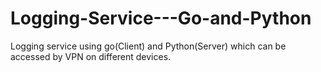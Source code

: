 # Logging-Service---Go-and-Python
Logging service using go(Client) and Python(Server) which can be accessed by VPN on different devices.
